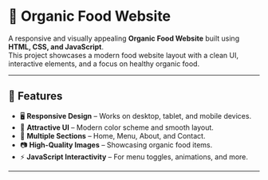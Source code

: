 # 🌱 Organic Food Website

A responsive and visually appealing **Organic Food Website** built using **HTML, CSS, and JavaScript**.  
This project showcases a modern food website layout with a clean UI, interactive elements, and a focus on healthy organic food.

---

## 📌 Features
- 🖥 **Responsive Design** – Works on desktop, tablet, and mobile devices.
- 🎨 **Attractive UI** – Modern color scheme and smooth layout.
- 📜 **Multiple Sections** – Home, Menu, About, and Contact.
- 📷 **High-Quality Images** – Showcasing organic food items.
- ⚡ **JavaScript Interactivity** – For menu toggles, animations, and more.

---


